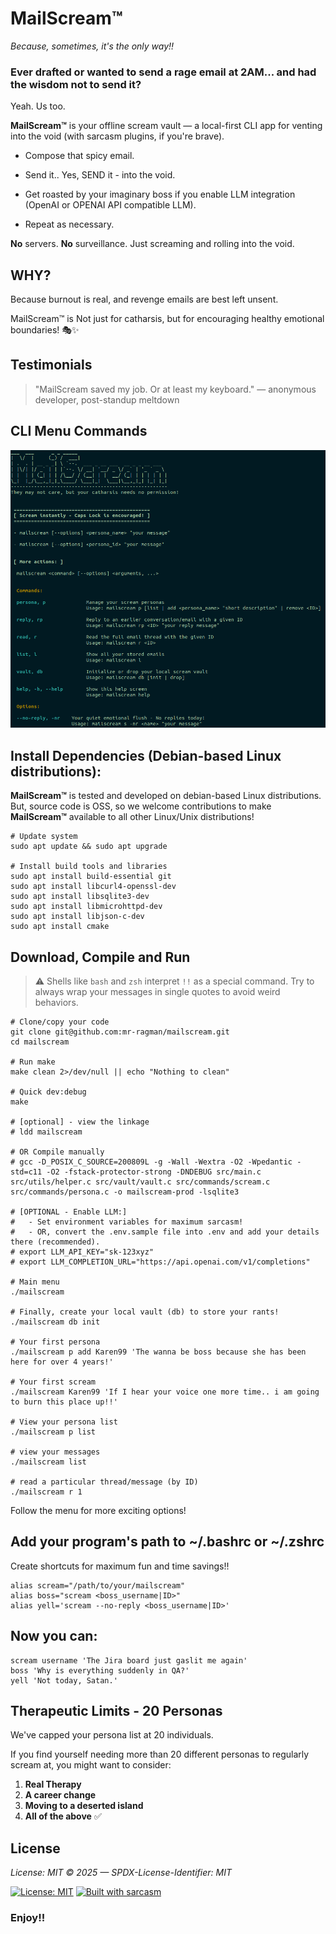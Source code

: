 # MailScream&trade;

_Because, sometimes, it's the only way!!_

### Ever drafted or wanted to send a rage email at 2AM... and had the wisdom not to send it?

Yeah. Us too.

**MailScream&trade;** is your offline scream vault — a local-first CLI app for venting into the void (with sarcasm plugins, if you're brave).

* Compose that spicy email.

* Send it.. Yes, SEND it - into the void.

* Get roasted by your imaginary boss if you enable LLM integration (OpenAI or OPENAI API compatible LLM).

* Repeat as necessary.

**No** servers. **No** surveillance. Just screaming and rolling into the void.

## WHY?

Because burnout is real, and revenge emails are best left unsent.

MailScream&trade; is Not just for catharsis, but for encouraging healthy emotional boundaries! 🎭✨


## Testimonials

> "MailScream saved my job. Or at least my keyboard." — anonymous developer, post-standup meltdown

## CLI Menu Commands

![MailScream Main Menu](images/main-menu.png)


## Install Dependencies (Debian-based Linux distributions):

**MailScream&trade;** is tested and developed on debian-based Linux distributions. But, source code is OSS, so we welcome contributions 
to make **MailScream&trade;** available to all other Linux/Unix distributions!

```shell
# Update system
sudo apt update && sudo apt upgrade

# Install build tools and libraries
sudo apt install build-essential git
sudo apt install libcurl4-openssl-dev
sudo apt install libsqlite3-dev
sudo apt install libmicrohttpd-dev
sudo apt install libjson-c-dev
sudo apt install cmake

```

## Download, Compile and Run

> ⚠️ Shells like `bash` and `zsh` interpret `!!` as a special command. 
> Try to always wrap your messages in single quotes to avoid weird behaviors.

```shell
# Clone/copy your code
git clone git@github.com:mr-ragman/mailscream.git
cd mailscream

# Run make
make clean 2>/dev/null || echo "Nothing to clean"

# Quick dev:debug
make

# [optional] - view the linkage
# ldd mailscream

# OR Compile manually
# gcc -D_POSIX_C_SOURCE=200809L -g -Wall -Wextra -O2 -Wpedantic -std=c11 -O2 -fstack-protector-strong -DNDEBUG src/main.c src/utils/helper.c src/vault/vault.c src/commands/scream.c src/commands/persona.c -o mailscream-prod -lsqlite3

# [OPTIONAL - Enable LLM:] 
#   - Set environment variables for maximum sarcasm!
#   - OR, convert the .env.sample file into .env and add your details there (recommended).
# export LLM_API_KEY="sk-123xyz"
# export LLM_COMPLETION_URL="https://api.openai.com/v1/completions"

# Main menu
./mailscream

# Finally, create your local vault (db) to store your rants!
./mailscream db init

# Your first persona
./mailscream p add Karen99 'The wanna be boss because she has been here for over 4 years!'

# Your first scream
./mailscream Karen99 'If I hear your voice one more time.. i am going to burn this place up!!'

# View your persona list
./mailscream p list

# view your messages
./mailscream list

# read a particular thread/message (by ID)
./mailscream r 1
```

Follow the menu for more exciting options! 

## Add your program's path to ~/.bashrc or ~/.zshrc

Create shortcuts for maximum fun and time savings!!

```shell
alias scream="/path/to/your/mailscream"
alias boss="scream <boss_username|ID>"
alias yell='scream --no-reply <boss_username|ID>'
```

## Now you can:

```shell
scream username 'The Jira board just gaslit me again'
boss 'Why is everything suddenly in QA?'
yell 'Not today, Satan.'
```

## Therapeutic Limits - 20 Personas
We've capped your persona list at 20 individuals. 

If you find yourself needing more than 20 different personas to regularly scream at, you might want to consider:

1. **Real Therapy** 
2. **A career change**
3. **Moving to a deserted island**
4. **All of the above** ✅

## License

_License: MIT © 2025 — SPDX-License-Identifier: MIT_

[![License: MIT](https://img.shields.io/badge/License-MIT-yellow.svg)](LICENSE)
[![Built with sarcasm](https://img.shields.io/badge/mood-sarcasm-orange)](#)


### Enjoy!!
